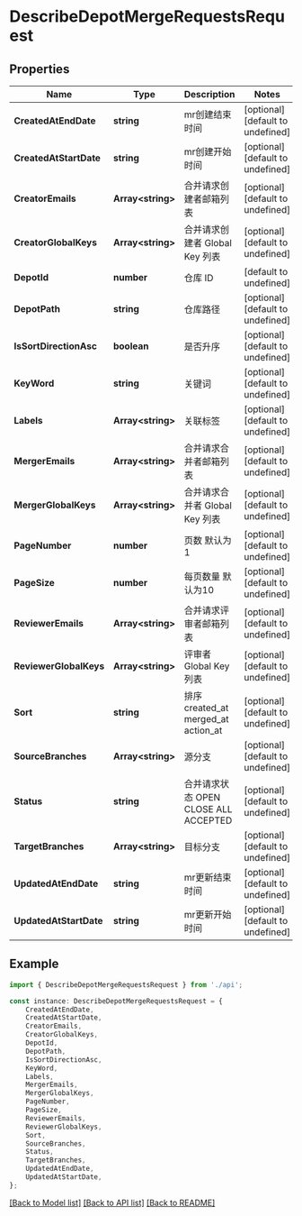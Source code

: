 # DescribeDepotMergeRequestsRequest


## Properties

Name | Type | Description | Notes
------------ | ------------- | ------------- | -------------
**CreatedAtEndDate** | **string** | mr创建结束时间 | [optional] [default to undefined]
**CreatedAtStartDate** | **string** | mr创建开始时间 | [optional] [default to undefined]
**CreatorEmails** | **Array&lt;string&gt;** | 合并请求创建者邮箱列表 | [optional] [default to undefined]
**CreatorGlobalKeys** | **Array&lt;string&gt;** | 合并请求创建者 Global Key 列表 | [optional] [default to undefined]
**DepotId** | **number** | 仓库 ID | [default to undefined]
**DepotPath** | **string** | 仓库路径 | [optional] [default to undefined]
**IsSortDirectionAsc** | **boolean** | 是否升序 | [optional] [default to undefined]
**KeyWord** | **string** | 关键词 | [optional] [default to undefined]
**Labels** | **Array&lt;string&gt;** | 关联标签 | [optional] [default to undefined]
**MergerEmails** | **Array&lt;string&gt;** | 合并请求合并者邮箱列表 | [optional] [default to undefined]
**MergerGlobalKeys** | **Array&lt;string&gt;** | 合并请求合并者 Global Key 列表 | [optional] [default to undefined]
**PageNumber** | **number** | 页数 默认为1 | [optional] [default to undefined]
**PageSize** | **number** | 每页数量 默认为10 | [optional] [default to undefined]
**ReviewerEmails** | **Array&lt;string&gt;** | 合并请求评审者邮箱列表 | [optional] [default to undefined]
**ReviewerGlobalKeys** | **Array&lt;string&gt;** | 评审者 Global Key 列表 | [optional] [default to undefined]
**Sort** | **string** | 排序 created_at merged_at action_at | [optional] [default to undefined]
**SourceBranches** | **Array&lt;string&gt;** | 源分支 | [optional] [default to undefined]
**Status** | **string** | 合并请求状态 OPEN CLOSE ALL ACCEPTED | [optional] [default to undefined]
**TargetBranches** | **Array&lt;string&gt;** | 目标分支 | [optional] [default to undefined]
**UpdatedAtEndDate** | **string** | mr更新结束时间 | [optional] [default to undefined]
**UpdatedAtStartDate** | **string** | mr更新开始时间 | [optional] [default to undefined]

## Example

```typescript
import { DescribeDepotMergeRequestsRequest } from './api';

const instance: DescribeDepotMergeRequestsRequest = {
    CreatedAtEndDate,
    CreatedAtStartDate,
    CreatorEmails,
    CreatorGlobalKeys,
    DepotId,
    DepotPath,
    IsSortDirectionAsc,
    KeyWord,
    Labels,
    MergerEmails,
    MergerGlobalKeys,
    PageNumber,
    PageSize,
    ReviewerEmails,
    ReviewerGlobalKeys,
    Sort,
    SourceBranches,
    Status,
    TargetBranches,
    UpdatedAtEndDate,
    UpdatedAtStartDate,
};
```

[[Back to Model list]](../README.md#documentation-for-models) [[Back to API list]](../README.md#documentation-for-api-endpoints) [[Back to README]](../README.md)

